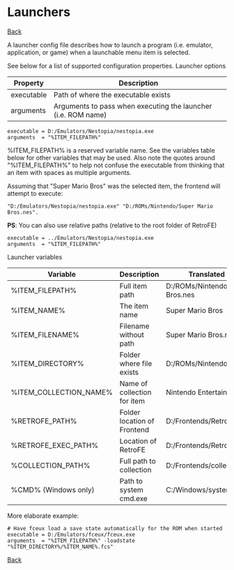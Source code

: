 # Launchers
[Back](README.md)


A launcher config file describes how to launch a program (i.e. emulator,
application, or game) when a launchable menu item is selected.

See below for a list of supported configuration properties. Launcher
options

| Property   | Description                                                   |
|------------|---------------------------------------------------------------|
| executable | Path of where the executable exists                           |
| arguments  | Arguments to pass when executing the launcher (i.e. ROM name) |

    executable = D:/Emulators/Nestopia/nestopia.exe
    arguments  = "%ITEM_FILEPATH%"

%ITEM_FILEPATH% is a reserved variable name. See the variables table
below for other variables that may be used. Also note the quotes around
"%ITEM_FILEPATH%" to help not confuse the executable from thinking that
an item with spaces as multiple arguments.

Assuming that "Super Mario Bros" was the selected item, the frontend
will attempt to execute:

    "D:/Emulators/Nestopia/nestopia.exe" "D:/ROMs/Nintendo/Super Mario Bros.nes".

**PS**: You can also use relative paths (relative to the root folder of
RetroFE)

    executable = ../Emulators/Nestopia/nestopia.exe
    arguments  = "%ITEM_FILEPATH%"

Launcher variables

| Variable               | Description                 | Translated Example                    |
|------------------------|-----------------------------|---------------------------------------|
| %ITEM_FILEPATH%        | Full item path              | D:/ROMs/Nintendo/Super Mario Bros.nes |
| %ITEM_NAME%            | The item name               | Super Mario Bros                      |
| %ITEM_FILENAME%        | Filename without path       | Super Mario Bros.nes                  |
| %ITEM_DIRECTORY%       | Folder where file exists    | D:/ROMs/Nintendo                      |
| %ITEM_COLLECTION_NAME% | Name of collection for item | Nintendo Entertainment System         |
| %RETROFE_PATH%         | Folder location of Frontend | D:/Frontends/RetroFE                  |
| %RETROFE_EXEC_PATH%    | Location of RetroFE         | D:/Frontends/RetroFE/RetroFE.exe      |
| %COLLECTION_PATH%      | Full path to collection     | D:/Frontends/collections/Genesis      |
| %CMD% (Windows only)   | Path to system cmd.exe      | C:/Windows/system32/cmd.exe           |

More elaborate example:

    # Have fceux load a save state automatically for the ROM when started
    executable = D:/Emulators/fceux/fceux.exe
    arguments  = "%ITEM_FILEPATH%" -loadstate "%ITEM_DIRECTORY%/%ITEM_NAME%.fcs"

[Back](README.md)
